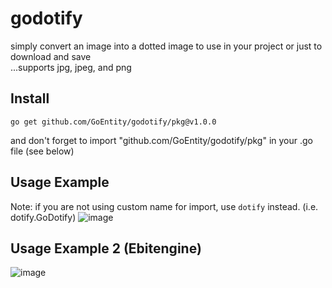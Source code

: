 # godotify
simply convert an image into a dotted image to use in your project or just to download and save <br>
...supports jpg, jpeg, and png <br>

## Install
`go get github.com/GoEntity/godotify/pkg@v1.0.0`

and don't forget to import "github.com/GoEntity/godotify/pkg" in your .go file (see below)

## Usage Example
Note: if you are not using custom name for import, use `dotify` instead. (i.e. dotify.GoDotify)
![image](https://github.com/GoEntity/godotify/assets/116807050/c76c2d7a-3b6b-4409-93be-9c777b13f7de)

## Usage Example 2 (Ebitengine)
![image](https://github.com/GoEntity/godotify/assets/116807050/c52598a4-ed59-4f11-8db2-cb3ed035467b)
